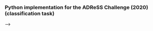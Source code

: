 ### Python implementation for the ADReSS Challenge (2020) (classification task) ###

<!-- **Used data:**
- DementiaBank - Pitt Corpus (selected audios from the Cookie theft picture description task).
- See: https://dementia.talkbank.org/ADReSS-2020/ 

**Used features:**
- Computed functional level features of a compare set using openSMILE library for each audio (in total, 6373 features for one audio recording). 
- See: https://audeering.github.io/opensmile-python/ 

**Used classifier:** 
- Multilayer perceptron model (MLP) consisting of ReLU units in a hidden layer and soft-max activation function in an output layer.  -->

 -->
